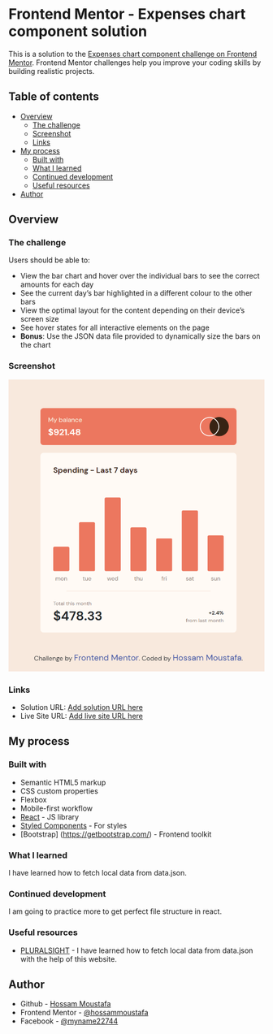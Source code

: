 # Frontend Mentor - Expenses chart component solution

This is a solution to the [Expenses chart component challenge on Frontend Mentor](https://www.frontendmentor.io/challenges/expenses-chart-component-e7yJBUdjwt). Frontend Mentor challenges help you improve your coding skills by building realistic projects.

## Table of contents

- [Overview](#overview)
  - [The challenge](#the-challenge)
  - [Screenshot](#screenshot)
  - [Links](#links)
- [My process](#my-process)
  - [Built with](#built-with)
  - [What I learned](#what-i-learned)
  - [Continued development](#continued-development)
  - [Useful resources](#useful-resources)
- [Author](#author)

## Overview

### The challenge

Users should be able to:

- View the bar chart and hover over the individual bars to see the correct amounts for each day
- See the current day’s bar highlighted in a different colour to the other bars
- View the optimal layout for the content depending on their device’s screen size
- See hover states for all interactive elements on the page
- **Bonus**: Use the JSON data file provided to dynamically size the bars on the chart

### Screenshot

![](./public/screenshot.PNG)

### Links

- Solution URL: [Add solution URL here](https://github.com/hossammoustafa404/expenses-chart-component.git)
- Live Site URL: [Add live site URL here](https://expenses-chart-component1.netlify.app/)

## My process

### Built with

- Semantic HTML5 markup
- CSS custom properties
- Flexbox
- Mobile-first workflow
- [React](https://reactjs.org/) - JS library
- [Styled Components](https://styled-components.com/) - For styles
- [Bootstrap] (https://getbootstrap.com/) - Frontend toolkit

### What I learned

I have learned how to fetch local data from data.json.

### Continued development

I am going to practice more to get perfect file structure in react.

### Useful resources

- [PLURALSIGHT](https://www.pluralsight.com/guides/fetch-data-from-a-json-file-in-a-react-app) - I have learned how to fetch local data from data.json with the help of this website.

## Author

- Github - [Hossam Moustafa](https://github.com/hossammoustafa404)
- Frontend Mentor - [@hossammoustafa](https://www.frontendmentor.io/profile/hossammoustafa404)
- Facebook - [@myname22744](https://www.facebook.com/myname22744)
